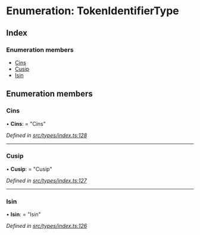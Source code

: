 # Enumeration: TokenIdentifierType

## Index

### Enumeration members

* [Cins](tokenidentifiertype.md#cins)
* [Cusip](tokenidentifiertype.md#cusip)
* [Isin](tokenidentifiertype.md#isin)

## Enumeration members

###  Cins

• **Cins**: = "Cins"

*Defined in [src/types/index.ts:128](https://github.com/PolymathNetwork/polymesh-sdk/blob/59d9411/src/types/index.ts#L128)*

___

###  Cusip

• **Cusip**: = "Cusip"

*Defined in [src/types/index.ts:127](https://github.com/PolymathNetwork/polymesh-sdk/blob/59d9411/src/types/index.ts#L127)*

___

###  Isin

• **Isin**: = "Isin"

*Defined in [src/types/index.ts:126](https://github.com/PolymathNetwork/polymesh-sdk/blob/59d9411/src/types/index.ts#L126)*
